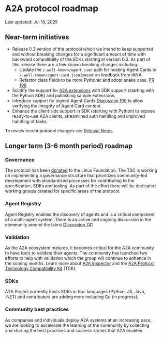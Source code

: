 # A2A protocol roadmap

Last updated: Jul 16, 2025

## Near-term initiatives

- Release 0.3 version of the protocol which we intend to keep supported and without breaking changes for a significant amount of time with backward compatibility of the SDKs starting at version 0.3. As part of this release there are a few known breaking changes including:
  - Update the `/.well-known/agent.json` path for hosting Agent Cards to `/.well-known/agent-card.json` based on feedback from IANA.
  - Refactor class fields to be more Pythonic and adopt snake case. [PR 199](https://github.com/a2aproject/a2a-python/pull/199)
- Solidify the support for [A2A extensions](https://a2aproject.github.io/A2A/latest/) with SDK support (starting with the Python SDK) and publishing sample extensions.  
- Introduce support for signed Agent Cards [Discussion 199](https://github.com/a2aproject/A2A/discussions/199#discussioncomment-13770576) to allow verifying the integrity of Agent Card content. 
- Enhance the client side support in SDK (starting with Python) to expose ready-to-use A2A clients, streamlined auth handling and improved handling of tasks.

To review recent protocol changes see [Release Notes](https://github.com/a2aproject/A2A/releases).

## Longer term (3-6 month period) roadmap

### Governance

The protocol has been [donated](https://www.linuxfoundation.org/press/linux-foundation-launches-the-agent2agent-protocol-project-to-enable-secure-intelligent-communication-between-ai-agents) to the Linux Foundation. The TSC is working on implementing a governance structure that prioritizes community-led development with standardized processes for contributing to the specification, SDKs and tooling. As part of the effort there will be dedicated working groups created for specific areas of the protocol.

### Agent Registry

Agent Registry enables the discovery of agents and is a critical component of a multi-agent system. There is an active and ongoing discussion in the community around the latest [Discussion 741](https://github.com/a2aproject/A2A/discussions/741).

### Validation

As the A2A ecosystem matures, it becomes critical for the A2A community to have tools to validate their agents. The community has launched two efforts to help with validation which the group will continue to enhance in the coming months. Learn more about [A2A Inspector](https://github.com/a2aproject/a2a-inspector) and the [A2A Protocol Technology Compatibility Kit](https://github.com/a2aproject/a2a-tck) (TCK).

### SDKs

A2A Project currently hosts SDKs in four languages (Python, JS, Java, .NET) and contributors are adding more including Go (in progress).

### Community best practices

As companies and individuals deploy A2A systems at an increasing pace, we are looking to accelerate the learning of the community by collecting and sharing the best practices and success stories that A2A enabled.
